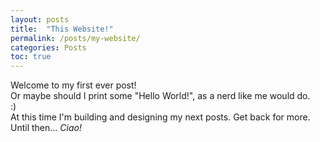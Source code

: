 ```yaml
---
layout: posts
title:  "This Website!"
permalink: /posts/my-website/
categories: Posts
toc: true
---
```


Welcome to my first ever post!\
Or maybe should I print some "Hello World!", as a nerd like me would do.\
:)\
At this time I'm building and designing my next posts. Get back for more.\
Until then... *Ciao!*
